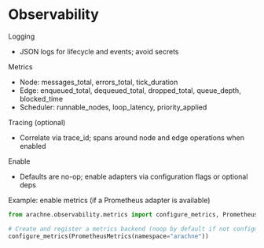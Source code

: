# Observability

Logging
- JSON logs for lifecycle and events; avoid secrets

Metrics
- Node: messages_total, errors_total, tick_duration
- Edge: enqueued_total, dequeued_total, dropped_total, queue_depth, blocked_time
- Scheduler: runnable_nodes, loop_latency, priority_applied

Tracing (optional)
- Correlate via trace_id; spans around node and edge operations when enabled

Enable
- Defaults are no-op; enable adapters via configuration flags or optional deps

Example: enable metrics (if a Prometheus adapter is available)
```python
from arachne.observability.metrics import configure_metrics, PrometheusMetrics

# Create and register a metrics backend (noop by default if not configured)
configure_metrics(PrometheusMetrics(namespace="arachne"))
```
